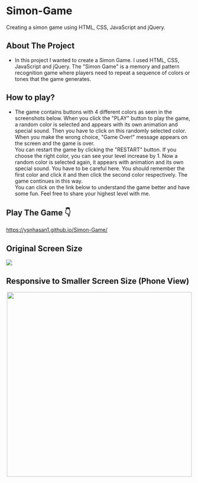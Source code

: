 # Simon-Game

Creating a simon game using HTML, CSS, JavaScript and jQuery.

## About The Project

* In this project I wanted to create a Simon Game. I used HTML, CSS, JavaScript and jQuery.
The "Simon Game" is a memory and pattern recognition game where 
players need to repeat a sequence of colors or tones that the game generates. 

## How to play?

* The game contains buttons with 4 different colors as seen in the screenshots below.
When you click the "PLAY" button to play the game, a random color is selected and appears with its own animation and special sound.
Then you have to click on this randomly selected color.
When you make the wrong choice, "Game Over!" message appears on the screen and the game is over. </br>
You can restart the game by clicking the "RESTART" button.
If you choose the right color, you can see your level increase by 1.
Now a random color is selected again, it appears with animation and its own special sound.
You have to be careful here.
You should remember the first color and click it and then click the second color respectively. The game continues in this way. </br>
You can click on the link below to understand the game better and have some fun. 
Feel free to share your highest level with me.

## Play The Game 👇
https://ysnhasan1.github.io/Simon-Game/

## Original Screen Size
<img src="https://github.com/ysnhasan1/Simon-Game/assets/102024926/5ccfda96-821f-44b8-a04f-a5655873dd7a"><br />

## Responsive to Smaller Screen Size (Phone View)
<div align="center">
<img src="https://github.com/ysnhasan1/Simon-Game/assets/102024926/a5d96cee-f012-422b-860e-e92bb3811914" height="500">
</div>

